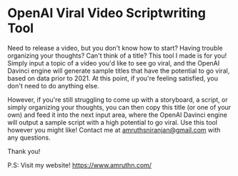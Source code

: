 # OpenAI Viral Video Scriptwriting Tool

Need to release a video, but you don't know how to start? Having trouble organizing your thoughts? Can't think of a title? This tool I made is for you! Simply input a topic of a video you'd like to see go viral, and the OpenAI Davinci engine will generate sample titles that have the potential to go viral, based on data prior to 2021. At this point, if you're feeling satisfied, you don't need to do anything else.

However, if you're still struggling to come up with a storyboard, a script, or simply organizing your thoughts, you can then copy this title (or one of your own) and feed it into the next input area, where the OpenAI Davinci engine will output a sample script with a high potential to go viral. Use this tool however you might like! Contact me at amruthsniranjan@gmail.com with any questions. 

Thank you!

P.S: Visit my website! https://www.amruthn.com/
